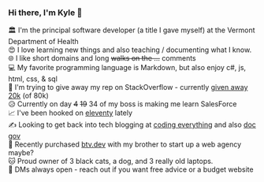 ### Hi there, I'm Kyle 👋

🏛  I'm the principal software developer (a title I gave myself) at the Vermont Department of Health  
😍  I love learning new things and also teaching / documenting what I know.    
🌐  I like short domains and long <del>walks on the ...</del> comments  
💻  My favorite programming language is Markdown, but also enjoy c#, js, html, css, & sql  
🔼  I'm trying to give away my rep on StackOverflow - currently [given away 20k](https://stackoverflow.com/users/1366033/kylemit?tab=bounties) (of 80k)  
😥  Currently on day <del>4</del> <del>19</del> 34 of my boss is making me learn SalesForce  
📈  I've been hooked on [eleventy](https://github.com/KyleMit?tab=repositories&q=eleventy) lately  
✍  Looking to get back into tech blogging at [coding everything](http://www.codingeverything.com/) and also [doc gov](https://docgov.dev/)  
💼  Recently purchased [btv.dev](https://btv.dev/) with my brother to start up a web agency maybe?  
🐱  Proud owner of 3 black cats, a dog, and 3 really old laptops.  
💬  DMs always open - reach out if you want free advice or a budget website
